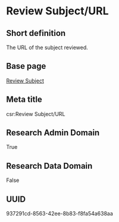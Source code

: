 # Review Subject/URL
## Short definition
The URL of the subject reviewed.
## Base page
[Review Subject](https://github.com/EuroCRIS/CASRAI-Dictionairies/blob/main/Objects/Review%20Subject.md)
## Meta title
csr:Review Subject/URL
## Research Admin Domain
True
## Research Data Domain
False
## UUID
937291cd-8563-42ee-8b83-f8fa54a638aa
